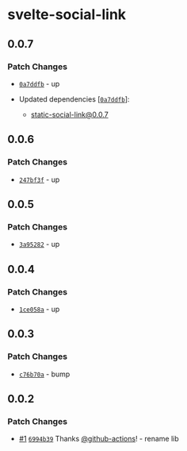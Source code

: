 # svelte-social-link

## 0.0.7

### Patch Changes

- [`0a7ddfb`](https://github.com/Ennoriel/social-links/commit/0a7ddfb90e9a36019911e0fc61993d74a5f08d9d) - up

- Updated dependencies [[`0a7ddfb`](https://github.com/Ennoriel/social-links/commit/0a7ddfb90e9a36019911e0fc61993d74a5f08d9d)]:
  - static-social-link@0.0.7

## 0.0.6

### Patch Changes

- [`247bf3f`](https://github.com/Ennoriel/social-links/commit/247bf3f414116ebc413a9becd2fa104853ab07e9) - up

## 0.0.5

### Patch Changes

- [`3a95282`](https://github.com/Ennoriel/social-links/commit/3a9528248c2bb25d9aca8ae0b1bfba1b76ad0477) - up

## 0.0.4

### Patch Changes

- [`1ce058a`](https://github.com/Ennoriel/social-links/commit/1ce058a7a7bf91d00ff24d060650d50f918f58e6) - up

## 0.0.3

### Patch Changes

- [`c76b70a`](https://github.com/Ennoriel/social-links/commit/c76b70abe6569245e801d783e6ad14706e666b08) - bump

## 0.0.2

### Patch Changes

- [#1](https://github.com/Ennoriel/social-links/pull/1) [`6994b39`](https://github.com/Ennoriel/social-links/commit/6994b3973adb0d9fd52a6d4c11148333236c19fd) Thanks [@github-actions](https://github.com/apps/github-actions)! - rename lib
